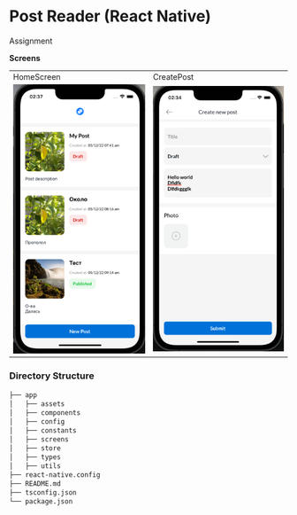 # Post Reader (React Native)
Assignment

**Screens**

<table>
<tr>
    <td>HomeScreen</td>
    <td>CreatePost</td>
 </tr> 
   <tr>
    <td><img src="./app/assets/images/HomeScreen.png"  alt="1"  /></td>
    <td><img src="./app/assets/images/CreateScreen.png" alt="3" /></td>
  </tr>
</table>

### Directory Structure

```
├── app
│   ├── assets
│   ├── components
│   ├── config
│   ├── constants
│   ├── screens
│   ├── store
│   ├── types
│   ├── utils
├── react-native.config
├── README.md
├── tsconfig.json
└── package.json
```

